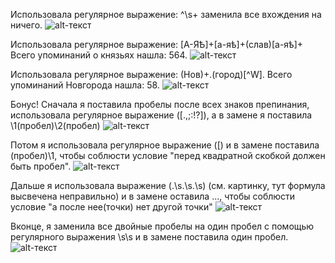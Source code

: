 Использовала регулярное выражение: ^\s+ заменила все вхождения на ничего.
![alt-текст](https://raw.githubusercontent.com/linapilipchuk/result.txt/master/пункт%201.1.png)

Использовала регулярное выражение: [А-ЯѢ]+[а-яѣ]+(слав)[а-яѣ]+ Всего упоминаний о князьях нашла: 564.
![alt-текст](https://raw.githubusercontent.com/linapilipchuk/result.txt/master/кньзья%202.png)

Использовала регулярное выражение: (Нов)+.(город)[^W]. Всего упоминаний Новгорода нашла: 58.
![alt-текст](https://raw.githubusercontent.com/linapilipchuk/result.txt/master/Новгород%201.png)


Бонус!
Сначала я поставила пробелы после всех знаков препинания, использовала регулярное выражение ([.,;:!\?]), а в замене я поставила \1(пробел)\2(пробел)
![alt-текст](https://raw.githubusercontent.com/linapilipchuk/result.txt/master/Б%20Пункт%201.png)

Потом я использовала регулярное выражение (\[) и в замене поставила (пробел)\1, чтобы соблюсти условие "перед квадратной скобкой должен быть пробел".
![alt-текст](https://raw.githubusercontent.com/linapilipchuk/result.txt/master/Б%20Пункт%20%5B.png)

Дальше я использовала выражение (\.\s\.\s\.\s) (см. картинку, тут формула высвечена неправильно) и в замене оставила ..., чтобы соблюсти условие "а после нее(точки) нет другой точки"
![alt-текст](https://raw.githubusercontent.com/linapilipchuk/result.txt/master/Б%20Пункт%20....png)

Вконце, я заменила все двойные пробелы на один пробел с помощью регулярного выражения \s\s и в замене поставила один пробел. 
![alt-текст](https://raw.githubusercontent.com/linapilipchuk/result.txt/master/%20Б%20Пункт%20пробелы.png)
